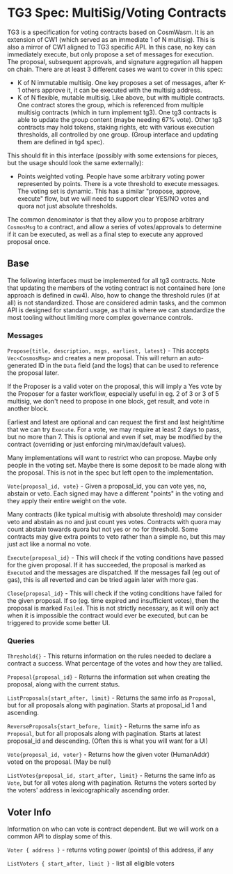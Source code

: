 # TG3 Spec: MultiSig/Voting Contracts

TG3 is a specification for voting contracts based on CosmWasm.
It is an extension of CW1 (which served as an immediate 1 of N multisig).
This is also a mirror of CW1 aligned to TG3 specific API.
In this case, no key can immediately execute, but only propose
a set of messages for execution. The proposal, subsequent
approvals, and signature aggregation all happen on chain.
There are at least 3 different cases we want to cover in this spec:

- K of N immutable multisig. One key proposes a set of messages,
  after K-1 others approve it, it can be executed with the
  multisig address.
- K of N flexible, mutable multisig. Like above, but with
  multiple contracts. One contract stores the group, which is
  referenced from multiple multisig contracts (which in turn
  implement tg3). One tg3 contracts is able to update the
  group content (maybe needing 67% vote). Other tg3 contracts
  may hold tokens, staking rights, etc with various execution
  thresholds, all controlled by one group. (Group interface
  and updating them are defined in tg4 spec).

This should fit in this interface (possibly with some
extensions for pieces, but the usage should look the
same externally):

- Points weighted voting. People have some arbitrary voting
  power represented by points. There is a vote threshold
  to execute messages. The voting set is dynamic. This has a similar
  "propose, approve, execute" flow, but we will need to  support clear YES/NO
  votes and quora not just absolute thresholds.

The common denominator is that they allow you to propose
arbitrary `CosmosMsg` to a contract, and allow a series
of votes/approvals to determine if it can be executed,
as well as a final step to execute any approved proposal once.

## Base

The following interfaces must be implemented for all tg3
contracts. Note that updating the members of the voting
contract is not contained here (one approach is defined in cw4).
Also, how to change the threshold rules (if at all) is not
standardized. Those are considered admin tasks, and the common
API is designed for standard usage, as that is where we can
standardize the most tooling without limiting more complex
governance controls.

### Messages

`Propose{title, description, msgs, earliest, latest}` - This accepts
`Vec<CosmosMsg>` and creates a new proposal. This will return
an auto-generated ID in the `Data` field (and the logs) that
can be used to reference the proposal later.

If the Proposer is a valid voter on the proposal, this will imply a Yes vote by
the Proposer for a faster workflow, especially useful in eg. 2 of 3
or 3 of 5 multisig, we don't need to propose in one block, get result,
and vote in another block.

Earliest and latest are optional and can request the first
and last height/time that we can try `Execute`. For a vote,
we may require at least 2 days to pass, but no more than 7.
This is optional and even if set, may be modified by the contract
(overriding or just enforcing min/max/default values).

Many implementations will want to restrict who can propose.
Maybe only people in the voting set. Maybe there is some
deposit to be made along with the proposal. This is not
in the spec but left open to the implementation.

`Vote{proposal_id, vote}` - Given a proposal_id, you can
vote yes, no, abstain or veto. Each signed may have a
different "points" in the voting and they apply their
entire weight on the vote.

Many contracts (like typical multisig with absolute threshold)
may consider veto and  abstain as no and just count yes votes.
Contracts with quora may count abstain towards quora but not
yes or no for threshold. Some contracts may give extra points
to veto rather than a simple no, but this may just act like
a normal no vote.

`Execute{proposal_id}` - This will check if the voting
conditions have passed for the given proposal. If it has
succeeded, the proposal is marked as `Executed` and the
messages are dispatched. If the messages fail (eg out of gas),
this is all reverted and can be tried again later with
more gas.

`Close{proposal_id}` - This will check if the voting conditions
have failed for the given proposal. If so (eg. time expired
and insufficient votes), then the proposal is marked `Failed`.
This is not strictly necessary, as it will only act when
it is impossible the contract would ever be executed,
but can be triggered to provide some better UI.

### Queries

`Threshold{}` - This returns information on the rules needed
to declare a contract a success. What percentage of the votes
and how they are tallied.

`Proposal{proposal_id}` - Returns the information set when
creating the proposal, along with the current status.

`ListProposals{start_after, limit}` - Returns the same info
as `Proposal`, but for all proposals along with pagination.
Starts at proposal_id 1 and ascending.

`ReverseProposals{start_before, limit}` - Returns the same info
as `Proposal`, but for all proposals along with pagination.
Starts at latest proposal_id and descending. (Often this
is what you will want for a UI)

`Vote{proposal_id, voter}` - Returns how the given
voter (HumanAddr) voted on the proposal. (May be null)

`ListVotes{proposal_id, start_after, limit}` - Returns the same info
as `Vote`, but for all votes along with pagination.
Returns the voters sorted by the voters' address in
lexicographically ascending order.

## Voter Info

Information on who can vote is contract dependent. But
we will work on a common API to display some of this.

`Voter { address }` - returns voting power (points) of this address, if any

`ListVoters { start_after, limit }` - list all eligible voters
